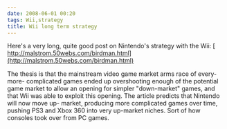 ```yaml
---
date: 2008-06-01 00:20
tags: Wii,strategy
title: Wii long term strategy
---
```


Here's a very long, quite good post on Nintendo's strategy with the Wii:
[
http://malstrom.50webs.com/birdman.html](http://malstrom.50webs.com/birdman.html)

The thesis is that the mainstream video game market arms race of every-more-
complicated games ended up overshooting enough of the potential game market to
allow an opening for simpler "down-market" games, and that Wii was able to
exploit this opening. The article predicts that Nintendo will now move up-
market, producing more complicated games over time, pushing PS3 and Xbox 360
into very up-market niches. Sort of how consoles took over from PC games.
